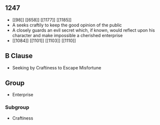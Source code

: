## 1247
- [[98]] [[658]] [[1177]] [[1185]] 
- A seeks craftily to keep the good opinion of the public
- A closely guards an evil secret which, if known, would reflect upon his character and make impossible a cherished enterprise
- [[1084]] [[1101]] [[1103]] [[1110]] 

## B Clause
- Seeking by Craftiness to Escape Misfortune

## Group
- Enterprise

### Subgroup
- Craftiness

